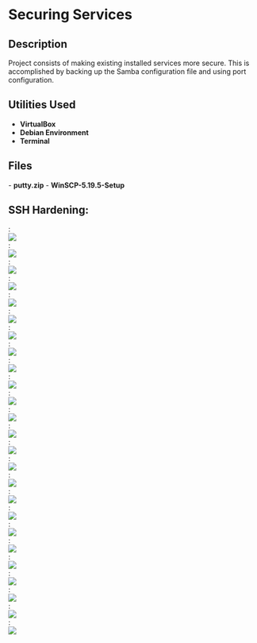 <h1>Securing Services</h1>

<h2>Description</h2>
Project consists of making existing installed services more secure. This is accomplished by backing up the Samba configuration file and using port configuration.
<br />


<h2>Utilities Used</h2>

- <b>VirtualBox</b>
- <b>Debian Environment</b>
- <b>Terminal</b>

<h2>Files</h2>
- <b>putty.zip</b>
- <b>WinSCP-5.19.5-Setup</b>

<h2>SSH Hardening:</h2>
:<br/>
<img src="https://imagizer.imageshack.com/img923/6938/uEOPXL.png"
<br />
<br />
:<br/>
<img src="https://imagizer.imageshack.com/img922/3116/ScBy2k.png"
<br />
<br />
:<br/>
<img src="https://imagizer.imageshack.com/img922/6889/IRpErY.png"
<br />
<br />
:<br/>
<img src="https://imagizer.imageshack.com/img923/6438/1QGwrZ.png"
<br />
<br />
:<br/>
<img src="https://imagizer.imageshack.com/img924/7930/u4NcRh.png"
<br />
<br />
:<br/>
<img src="https://imagizer.imageshack.com/img923/725/lCEhGx.png"
<br />
<br />
:<br/>
<img src="https://imagizer.imageshack.com/img923/4453/ngwlI8.png"
<br />
<br />
:<br/>
<img src="https://imagizer.imageshack.com/img922/3113/30wksm.png"
<br />
<br />
:<br/>
<img src="https://imagizer.imageshack.com/img924/296/sNjPQg.png"
<br />
<br />
:<br/>
<img src="https://imagizer.imageshack.com/img923/4087/xCQFu4.png"
<br />
<br />
:<br/>
<img src="https://imagizer.imageshack.com/img922/8648/iJje2P.png"
<br />
<br />
:<br/>
<img src="https://imagizer.imageshack.com/img923/5912/tomBGk.png"
<br />
<br />
:<br/>
<img src="https://imagizer.imageshack.com/img923/2092/ViYwPS.png"
<br />
<br />
:<br/>
<img src="https://imagizer.imageshack.com/img923/844/xt1wZO.png"
<br />
<br />
:<br/>
<img src="https://imagizer.imageshack.com/img923/958/3EV3bq.png"
<br />
<br />
:<br/>
<img src="https://imagizer.imageshack.com/img924/1305/MOXJAA.png"
<br />
<br />
:<br/>
<img src="https://imagizer.imageshack.com/img922/7269/Thqn49.png"
<br />
<br />
:<br/>
<img src="https://imagizer.imageshack.com/img923/7646/MczaCY.png"
<br />
<br />
:<br/>
<img src="https://imagizer.imageshack.com/img922/7469/Yab40q.png"
<br />
<br />
:<br/>
<img src="https://imagizer.imageshack.com/img924/594/3hGCz8.png"
<br />
<br />
:<br/>
<img src="https://imagizer.imageshack.com/img923/1751/CRbkTl.png"
<br />
<br />
:<br/>
<img src="https://imagizer.imageshack.com/img922/4367/pVHneH.png"
<br />
<br />
:<br/>
<img src="https://imagizer.imageshack.com/img923/4986/Murq8a.png"
<br />
<br />
:<br/>
<img src="https://imagizer.imageshack.com/img924/3999/dtnmGz.png"
<br />
<br />
:<br/>
<img src="https://imagizer.imageshack.com/img924/640/BTyyQK.png"
<br />
<br />



<!--
 ```diff
- text in red
+ text in green
! text in orange
# text in gray
@@ text in purple (and bold)@@
```
--!>
